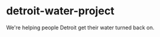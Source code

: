detroit-water-project
=====================

We're helping people Detroit get their water turned back on.
